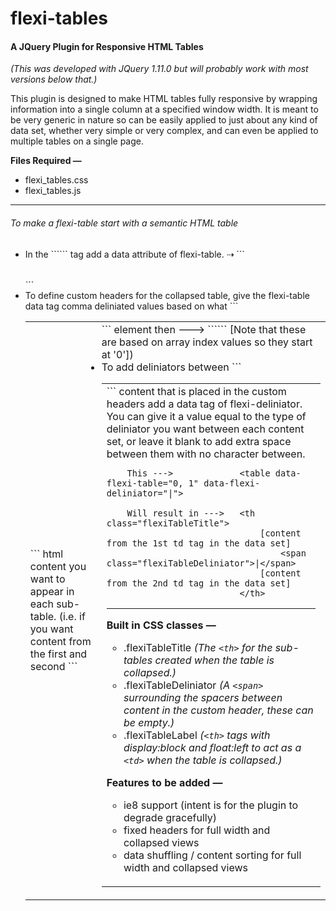 flexi-tables
============

<h4>A JQuery Plugin for Responsive HTML Tables</h4>
<em>(This was developed with JQuery 1.11.0 but will probably work with most versions below that.)</em>

  This plugin is designed to make HTML tables fully responsive by wrapping information into a single column at a specified window width. It is meant to be very generic in nature so can be easily applied to just about any kind of data set, whether very simple or very complex, and can even be applied to multiple tables on a single page.

  <strong>Files Required — </strong>
    <ul>
      <li>flexi_tables.css</li>
      <li>flexi_tables.js</li>
    </ul>
    
  <hr>
  
  <h6>To make a flexi-table start with a semantic HTML table</h6>
    <ul>
      <li>
        In the ```<table>``` tag add a data attribute of flexi-table. &#8674; ```<table data-flexi-table>```
      </li>
      <li>
        To define custom headers for the collapsed table, give the flexi-table data tag comma deliniated values 
        based on what ```<td>``` html content you want to appear in each sub-table. (i.e. if you want content from the first
        and second ```<td>``` element then  ---> ```<table data-flexi-table="0, 1">``` [Note that these are based on array index 
        values so they start at '0'])
      </li>
      <li>
        To add deliniators between ```<td>``` content that is placed in the custom headers add a data tag of flexi-deliniator.
        You can give it a value equal to the type of deliniator you want between each content set, or leave it blank to add
        extra space between them with no character between.
      </li>
    </ul>
        
        This --->             <table data-flexi-table="0, 1" data-flexi-deliniator="|">
          
        Will result in --->   <th class="flexiTableTitle">
                                  [content from the 1st td tag in the data set] 
                                      <span class="flexiTableDeliniator">|</span> 
                                  [content from the 2nd td tag in the data set] 
                              </th>
                              
  <hr>
  
  <strong>Built in CSS classes —</strong>
    <ul>
      <li>.flexiTableTitle  <em>(The ```<th>``` for the sub-tables created when the table is collapsed.)</em></li>
      <li>.flexiTableDeliniator  <em>(A ```<span>``` surrounding the spacers between content in the custom header, these can be empty.)</em></li>
      <li>.flexiTableLabel  <em>(```<th>``` tags with display:block and float:left to act as a ```<td>``` when the table is collapsed.)</em></li>
    </ul>
  
  <strong>Features to be added —</strong>
    <ul>
      <li>ie8 support (intent is for the plugin to degrade gracefully)</li>
      <li>fixed headers for full width and collapsed views</li>
      <li>data shuffling / content sorting for full width and collapsed views</li>
    </ul>
    
    
